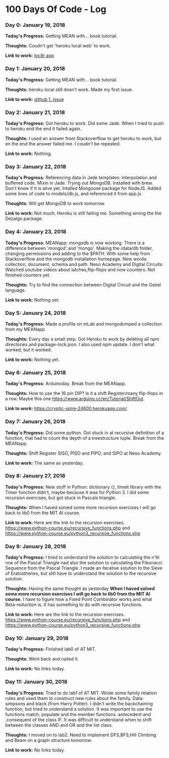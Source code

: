 # 100 Days Of Code - Log

### Day 0: January 19, 2018

**Today's Progress:** Getting MEAN with... book tutorial.

**Thoughts:** Coudn't get 'heroku local web' to work. 

**Link to work:** [loc8r app](https://github.com/Operationbackfire/loc8r)

### Day 1: January 20, 2018

**Today's Progress:** Getting MEAN with... book tutorial.

**Thoughts:** heroku local still dosn't work. Made my first issue.

**Link to work:** [github 1. issue](https://github.com/Operationbackfire/loc8r/issues/1)

### Day 2: January 21, 2018

**Today's Progress:** Got heroku to work. Did some Jade. When I tried to push to heroku end the end it failed again.

**Thoughts:** I used an answer from Stackoverflow to get heroku to work, but en the end the answer failed me. I coudn't be repeated.

**Link to work:** Nothing.

### Day 3: January 22, 2018
**Today's Progress:** Referencing data in Jade templates: interpolation and buffered code. Mixin in Jade. Trying out MongoDB. Installed with brew. Don't know if it is alive yet. Intalled Mongoose package for NodeJS. Added some lines of code to models/db.js, and referenced it from app.js.

**Thoughts:** Will get MongoDB to work tomorrow.

**Link to work:** Not much. Heroku is still failing me. Something wrong the the Dezalgo package.

### Day 4: January 23, 2018

**Today's Progress:** MEANapp: mongodb is now working. There is a difference between 'mongod' and 'mongo'. Making the /data/db folder, changing permissions and adding to the $PATH. With some help from Stackoverflow and the mongodb installation homepage. New words: collection, document, schema and path.
Neso Academy and Digital Circuits: Watched youtube videos about latches,flip-flops and now counters. Not finished counters yet. 

**Thoughts:** Try to find the connection between Digital Circuit and the Gezel language.

**Link to work:** Nothing yet.

### Day 5: January 24, 2018

**Today's Progress:** Made a profile on mLab and mongodumped a collection from my MEANapp.

**Thoughts:** Every day a small step. Got Heroku to work by deleting all npm directories and package-lock.json. I also used npm update. I don't what worked, but it worked.

**Link to work:** Nothing yet.

### Day 6: January 25, 2018

**Today's Progress:** Arduinoday. Break from the MEANapp.

**Thoughts:** How to use the 16 pin DIP? Is it a shift Register/many flip-flops in a row. Maybe this one https://www.arduino.cc/en/Tutorial/ShiftOut.

**Link to work:** https://cryptic-spire-24600.herokuapp.com/

### Day 7: January 26, 2018

**Today's Progress:** Did some python. Got stuck in at recursive definition of a function, that had to count the depth of a treestructure tuple. Break from the MEANapp.

**Thoughts:** Shift Register SISO, PISO and PIPO, and SIPO at Neso Academy.

**Link to work:** The same as yesterday.

### Day 8: January 27, 2018

**Today's Progress:** New stuff in Python: dictionary {}, timeit library with the Timer function didn't, maybe because it was for Python 3. I did some recursion exercises, but got stuck in Pascals triangle.

**Thoughts:** When I haved solved some more recursion exercises I will go back to lib0 from the MIT AI course.

**Link to work:** Here are the link to the recursion exercises. https://www.python-course.eu/recursive_functions.php and https://www.python-course.eu/python3_recursive_functions.php

### Day 9: January 28, 2018

**Today's Progress:** I tried to understand the solution to calculating the n'th row of the Pascal Triangle nad also the solution to calculating the Fibonacci Sequence from the Pascal Triangle. I made an iterative solution to the Sieve of Eratosthenes, but still have to understand the solution to the recursive solution. 

**Thoughts:** Having the same thought as yesterday __When I haved solved some more recursion exercises I will go back to lib0 from the MIT AI course.__ I have to figure how a Fixed Point Combinator works and what Beta-reduction is. It has something to do with recursive functions.

**Link to work:** Here are the link to the recursion exercises. https://www.python-course.eu/recursive_functions.php and https://www.python-course.eu/python3_recursive_functions.php

### Day 10: January 29, 2018

**Today's Progress:** Finished lab0 of AT MIT.

**Thoughts:** Went back and nailed it.

**Link to work:** No links today.

### Day 11: January 30, 2018
**Today's Progress:** Tried to do lab1 of AT MIT. Wrote some family relation rules and used them to construct new rules about the family. Data: simpsons and black (from Harry Potter). I didn't write the backchaining function, but tried to understand a solution. It was important to use the functions match, populate and the member functions .antecedent and .consequent of the class IF. It was difficult to understand when to shift between the classes AND and OR and the list class.

**Thoughts:** I moved on to lab2. Need to implement DFS,BFS,Hill Climbing and Beam on a graph structure tomorrow. 

**Link to work:** No links today.